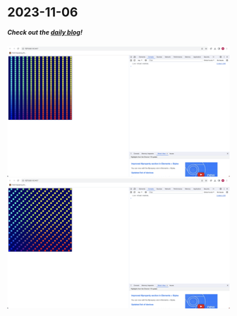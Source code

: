 # 2023-11-06

##### Check out the [daily blog](https://notes.herson.xyz/Documents/Notes/01+Journal/2023/11/2023-11-06)!
![](/assets/Manage%20Cell%20State%20-%20State%20A.png)
![](/assets/Manage%20Cell%20State%20-%20State%20B.png)